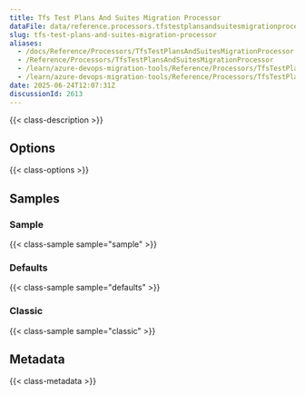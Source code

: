 ```yaml
---
title: Tfs Test Plans And Suites Migration Processor
dataFile: data/reference.processors.tfstestplansandsuitesmigrationprocessor.yaml
slug: tfs-test-plans-and-suites-migration-processor
aliases:
  - /docs/Reference/Processors/TfsTestPlansAndSuitesMigrationProcessor
  - /Reference/Processors/TfsTestPlansAndSuitesMigrationProcessor
  - /learn/azure-devops-migration-tools/Reference/Processors/TfsTestPlansAndSuitesMigrationProcessor
  - /learn/azure-devops-migration-tools/Reference/Processors/TfsTestPlansAndSuitesMigrationProcessor/index.md
date: 2025-06-24T12:07:31Z
discussionId: 2613
---
```


{{< class-description >}}

## Options

{{< class-options >}}

## Samples

### Sample

{{< class-sample sample="sample" >}}

### Defaults

{{< class-sample sample="defaults" >}}

### Classic

{{< class-sample sample="classic" >}}

## Metadata

{{< class-metadata >}}
